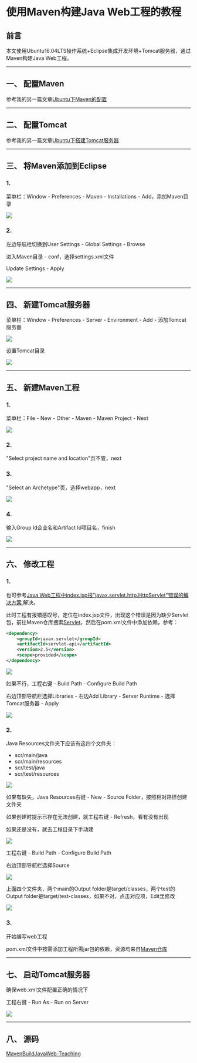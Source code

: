 # 使用Maven构建Java Web工程的教程

## 前言

本文使用Ubuntu16.04LTS操作系统+Eclipse集成开发环境+Tomcat服务器，通过Maven构建Java Web工程。

---
## 一、 配置Maven

参考我的另一篇文章[Ubuntu下Maven的配置](https://universezy.github.io/universezy/dist/index.html#/blog/display?id=ConfigMavenOnUbuntu)

---
## 二、 配置Tomcat

参考我的另一篇文章[Ubuntu下搭建Tomcat服务器](https://universezy.github.io/universezy/dist/index.html#/blog/display?id=ConfigTomcatOnUbuntu)

---
## 三、 将Maven添加到Eclipse

### 1.

菜单栏：Window - Preferences - Maven - Installations - Add，添加Maven目录

![](https://github.com/universezy/MavenBuildJavaWeb-Teaching/blob/master/image/13.png?raw=true)

### 2.

左边导航栏切换到User Settings - Global Settings - Browse

进入Maven目录 - conf，选择settings.xml文件

Update Settings - Apply

![](https://github.com/universezy/MavenBuildJavaWeb-Teaching/blob/master/image/14.png?raw=true)

---
## 四、 新建Tomcat服务器

菜单栏：Window - Preferences - Server - Environment - Add - 添加Tomcat服务器

![](https://github.com/universezy/MavenBuildJavaWeb-Teaching/blob/master/image/11.png?raw=true)

设置Tomcat目录

![](https://github.com/universezy/MavenBuildJavaWeb-Teaching/blob/master/image/12.png?raw=true)

---
## 五、 新建Maven工程

### 1.

菜单栏：File - New - Other - Maven - Maven Project - Next

![](https://github.com/universezy/MavenBuildJavaWeb-Teaching/blob/master/image/01.png?raw=true)

### 2.

"Select project name and location"页不管，next

### 3.

"Select an Archetype"页，选择webapp，next

![](https://github.com/universezy/MavenBuildJavaWeb-Teaching/blob/master/image/02.png?raw=true)

### 4.

输入Group Id企业名和Artifact Id项目名，finish

![](https://github.com/universezy/MavenBuildJavaWeb-Teaching/blob/master/image/03.png?raw=true)

---
## 六、 修改工程

### 1.

也可参考[Java Web工程中index.jsp报"javax.servlet.http.HttpServlet"错误的解决方案 ](https://universezy.github.io/universezy/dist/index.html#/blog/display?id=SolutionOfJava1)解决。

此时工程有报错感叹号，定位在index.jsp文件，出现这个错误是因为缺少Servlet包，前往Maven仓库搜索[Servlet](http://mvnrepository.com/artifact/javax.servlet/servlet-api)，然后在pom.xml文件中添加依赖，参考：
```xml
<dependency>
	<groupId>javax.servlet</groupId>
	<artifactId>servlet-api</artifactId>
	<version>2.5</version>
	<scope>provided</scope>
</dependency>
```

![](https://github.com/universezy/MavenBuildJavaWeb-Teaching/blob/master/image/04.png?raw=true)

如果不行，工程右键 - Build Path - Configure Build Path

右边顶部导航栏选择Libraries - 右边Add Library - Server Runtime - 选择Tomcat服务器 - Apply

![](https://github.com/universezy/MavenBuildJavaWeb-Teaching/blob/master/image/05.png?raw=true)

### 2.

Java Resources文件夹下应该有这四个文件夹：

- scr/main/java
- scr/main/resources
- scr/test/java
- scr/test/resources

![](https://github.com/universezy/MavenBuildJavaWeb-Teaching/blob/master/image/06.png?raw=true)

如果有缺失，Java Resources右键 - New - Source Folder，按照相对路径创建文件夹

如果创建时提示已存在无法创建，就工程右键 - Refresh，看有没有出现

如果还是没有，就去工程目录下手动建

![](https://github.com/universezy/MavenBuildJavaWeb-Teaching/blob/master/image/07.png?raw=true)

工程右键 - Build Path - Configure Build Path

右边顶部导航栏选择Source

![](https://github.com/universezy/MavenBuildJavaWeb-Teaching/blob/master/image/08.png?raw=true)

上面四个文件夹，两个main的Output folder是target/classes，两个test的Output folder是target/test-classes，如果不对，点击对应项，Edit里修改

![](https://github.com/universezy/MavenBuildJavaWeb-Teaching/blob/master/image/09.png?raw=true)

### 3.

开始编写web工程

pom.xml文件中按需添加工程所需jar包的依赖，资源均来自[Maven仓库](http://mvnrepository.com/)

---
## 七、 启动Tomcat服务器

确保web.xml文件配置正确的情况下

工程右键 - Run As - Run on Server

![](https://github.com/universezy/MavenBuildJavaWeb-Teaching/blob/master/image/10.png?raw=true)

---
## 八、 源码

[MavenBuildJavaWeb-Teaching](https://github.com/universezy/MavenBuildJavaWeb-Teaching)